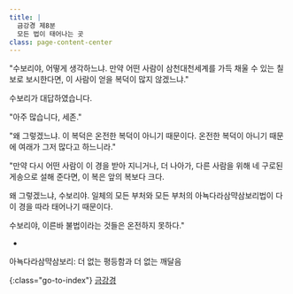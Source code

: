 ```yaml
---
title: |
  금강경 제8분
  모든 법이 태어나는 곳
class: page-content-center
---
```


"수보리야, 어떻게 생각하느냐.
만약 어떤 사람이 삼천대천세계를 가득 채울 수 있는 칠보로 보시한다면,
이 사람이 얻을 복덕이 많지 않겠느냐."

수보리가 대답하였습니다.

"아주 많습니다, 세존."

"왜 그렇겠느냐.
이 복덕은 온전한 복덕이 아니기 때문이다.
온전한 복덕이 아니기 때문에 여래가 그저 많다고 하느니라."

"만약 다시 어떤 사람이 이 경을 받아 지니거나,
더 나아가, 다른 사람을 위해 네 구로된 게송으로 설해 준다면,
이 복은 앞의 복보다 크다.

왜 그렇겠느냐, 수보리야.
일체의 모든 부처와 모든 부처의 아뇩다라삼먁삼보리법이
다 이 경을 따라 태어나기 때문이다.

수보리야, 이른바 불법이라는 것들은 온전하지 못하다."

*

아뇩다라삼먁삼보리: 더 없는 평등함과 더 없는 깨달음

{:class="go-to-index"}
[금강경](index)